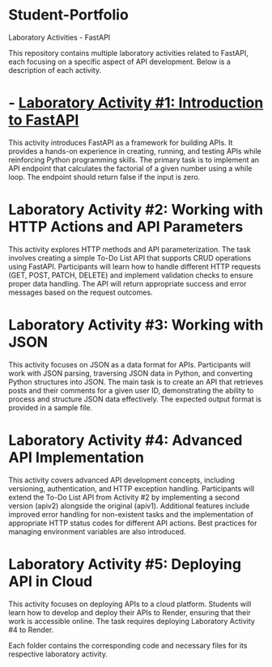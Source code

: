 # Student-Portfolio
Laboratory Activities - FastAPI

This repository contains multiple laboratory activities related to FastAPI, each focusing on a specific aspect of API development. Below is a description of each activity.

# - [Laboratory Activity #1: Introduction to FastAPI](./Lab1/)

This activity introduces FastAPI as a framework for building APIs. It provides a hands-on experience in creating, running, and testing APIs while reinforcing Python programming skills. The primary task is to implement an API endpoint that calculates the factorial of a given number using a while loop. The endpoint should return false if the input is zero.

# Laboratory Activity #2: Working with HTTP Actions and API Parameters

This activity explores HTTP methods and API parameterization. The task involves creating a simple To-Do List API that supports CRUD operations using FastAPI. Participants will learn how to handle different HTTP requests (GET, POST, PATCH, DELETE) and implement validation checks to ensure proper data handling. The API will return appropriate success and error messages based on the request outcomes.

# Laboratory Activity #3: Working with JSON

This activity focuses on JSON as a data format for APIs. Participants will work with JSON parsing, traversing JSON data in Python, and converting Python structures into JSON. The main task is to create an API that retrieves posts and their comments for a given user ID, demonstrating the ability to process and structure JSON data effectively. The expected output format is provided in a sample file.

# Laboratory Activity #4: Advanced API Implementation

This activity covers advanced API development concepts, including versioning, authentication, and HTTP exception handling. Participants will extend the To-Do List API from Activity #2 by implementing a second version (apiv2) alongside the original (apiv1). Additional features include improved error handling for non-existent tasks and the implementation of appropriate HTTP status codes for different API actions. Best practices for managing environment variables are also introduced.

# Laboratory Activity #5: Deploying API in Cloud

This activity focuses on deploying APIs to a cloud platform. Students will learn how to develop and deploy their APIs to Render, ensuring that their work is accessible online. The task requires deploying Laboratory Activity #4 to Render.

Each folder contains the corresponding code and necessary files for its respective laboratory activity.
